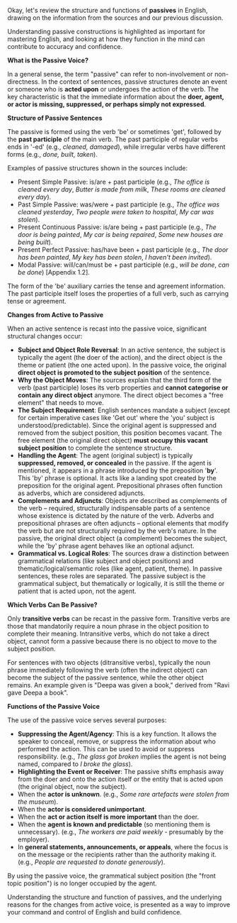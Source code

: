 Okay, let's review the structure and functions of **passives** in English, drawing on the information from the sources and our previous discussion.

Understanding passive constructions is highlighted as important for mastering English, and looking at how they function in the mind can contribute to accuracy and confidence.

**What is the Passive Voice?**

In a general sense, the term "passive" can refer to non-involvement or non-directness. In the context of sentences, passive structures denote an event or someone who is **acted upon** or undergoes the action of the verb. The key characteristic is that the immediate information about the **doer, agent, or actor is missing, suppressed, or perhaps simply not expressed**.

**Structure of Passive Sentences**

The passive is formed using the verb 'be' or sometimes 'get', followed by the **past participle** of the main verb. The past participle of regular verbs ends in '-ed' (e.g., *cleaned, damaged*), while irregular verbs have different forms (e.g., *done, built, taken*).

Examples of passive structures shown in the sources include:
*   Present Simple Passive: is/are + past participle (e.g., *The office is cleaned every day*, *Butter is made from milk*, *These rooms are cleaned every day*).
*   Past Simple Passive: was/were + past participle (e.g., *The office was cleaned yesterday*, *Two people were taken to hospital*, *My car was stolen*).
*   Present Continuous Passive: is/are being + past participle (e.g., *The door is being painted*, *My car is being repaired*, *Some new houses are being built*).
*   Present Perfect Passive: has/have been + past participle (e.g., *The door has been painted*, *My key has been stolen*, *I haven't been invited*).
*   Modal Passive: will/can/must be + past participle (e.g., *will be done*, *can be done*) [Appendix 1.2].

The form of the 'be' auxiliary carries the tense and agreement information. The past participle itself loses the properties of a full verb, such as carrying tense or agreement.

**Changes from Active to Passive**

When an active sentence is recast into the passive voice, significant structural changes occur:

*   **Subject and Object Role Reversal**: In an active sentence, the subject is typically the agent (the doer of the action), and the direct object is the theme or patient (the one acted upon). In the passive voice, the original **direct object is promoted to the subject position** of the sentence.
*   **Why the Object Moves**: The sources explain that the third form of the verb (past participle) loses its verb properties and **cannot categorise or contain any direct object** anymore. The direct object becomes a "free element" that needs to move.
*   **The Subject Requirement**: English sentences mandate a subject (except for certain imperative cases like 'Get out' where the 'you' subject is understood/predictable). Since the original agent is suppressed and removed from the subject position, this position becomes vacant. The free element (the original direct object) **must occupy this vacant subject position** to complete the sentence structure.
*   **Handling the Agent**: The agent (original subject) is typically **suppressed, removed, or concealed** in the passive. If the agent is mentioned, it appears in a phrase introduced by the preposition '**by**'. This 'by' phrase is optional. It acts like a landing spot created by the preposition for the original agent. Prepositional phrases often function as adverbs, which are considered adjuncts.
*   **Complements and Adjuncts**: Objects are described as complements of the verb – required, structurally indispensable parts of a sentence whose existence is dictated by the nature of the verb. Adverbs and prepositional phrases are often adjuncts – optional elements that modify the verb but are not structurally required by the verb's nature. In the passive, the original direct object (a complement) becomes the subject, while the 'by' phrase agent behaves like an optional adjunct.
*   **Grammatical vs. Logical Roles**: The sources draw a distinction between grammatical relations (like subject and object positions) and thematic/logical/semantic roles (like agent, patient, theme). In passive sentences, these roles are separated. The passive subject is the grammatical subject, but thematically or logically, it is still the theme or patient that is acted upon, not the agent.

**Which Verbs Can Be Passive?**

Only **transitive verbs** can be recast in the passive form. Transitive verbs are those that mandatorily require a noun phrase in the object position to complete their meaning. Intransitive verbs, which do not take a direct object, cannot form a passive because there is no object to move to the subject position.

For sentences with two objects (ditransitive verbs), typically the noun phrase immediately following the verb (often the indirect object) can become the subject of the passive sentence, while the other object remains. An example given is "Deepa was given a book," derived from "Ravi gave Deepa a book".

**Functions of the Passive Voice**

The use of the passive voice serves several purposes:

*   **Suppressing the Agent/Agency**: This is a key function. It allows the speaker to conceal, remove, or suppress the information about who performed the action. This can be used to avoid or suppress responsibility. (e.g., *The glass got broken* implies the agent is not being named, compared to *I broke the glass*).
*   **Highlighting the Event or Receiver**: The passive shifts emphasis away from the doer and onto the action itself or the entity that is acted upon (the original object, now the subject).
*   When the **actor is unknown**. (e.g., *Some rare artefacts were stolen from the museum*).
*   When the **actor is considered unimportant**.
*   When the **act or action itself is more important** than the doer.
*   When the **agent is known and predictable** (so mentioning them is unnecessary). (e.g., *The workers are paid weekly* - presumably by the employer).
*   In **general statements, announcements, or appeals**, where the focus is on the message or the recipients rather than the authority making it. (e.g., *People are requested to donate generously*).

By using the passive voice, the grammatical subject position (the "front topic position") is no longer occupied by the agent.

Understanding the structure and function of passives, and the underlying reasons for the changes from active voice, is presented as a way to improve your command and control of English and build confidence.